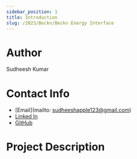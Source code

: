 ```yaml
---
sidebar_position: 1
title: Introduction
slug: /2023/Beckn/Beckn Energy Interface
---
```



# Author
Sudheesh Kumar

# Contact Info
- [Email](mailto: sudheeshapple123@gmail.com)
- [Linked In](https://www.linkedin.com/in/sudheesh-kumar-47a64321b/)
- [GitHub](https://github.com/Sudheesh2609)

# Project Description

